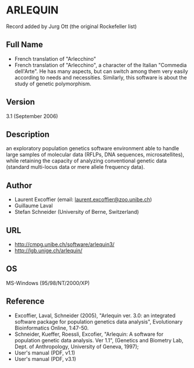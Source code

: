 # ARLEQUIN
Record added by Jurg Ott (the original Rockefeller list)

## Full Name
* French translation of "Arlecchino"
* French translation of "Arlecchino", a character of the Italian "Commedia dell'Arte". He has many aspects, but can switch among them very easily according to needs and necessities. Similarly, this software is about the study of genetic polymorphism.

## Version
3.1 (September 2006)

## Description
an exploratory population genetics software environment able to handle large samples of molecular data (RFLPs, DNA sequences, microsatellites), while retaining the capacity of analyzing conventional genetic data (standard multi-locus data or mere allele frequency data).

## Author
* Laurent Excoffier (email: laurent.excoffier@zoo.unibe.ch)
* Guillaume Laval
* Stefan Schneider (University of Berne, Switzerland)

## URL
* http://cmpg.unibe.ch/software/arlequin3/
* http://lgb.unige.ch/arlequin/

## OS
MS-Windows (95/98/NT/2000/XP)

## Reference
* Excoffier, Laval, Schneider (2005), "Arlequin ver. 3.0: an integrated software package for population genetics data analysis", Evolutionary Bioinformatics Online, 1:47-50.
* Schneider, Kueffer, Roessli, Excofier, "Arlequin: A software for population genetic data analysis. Ver 1.1", (Genetics and Biometry Lab, Dept. of Anthropology, University of Geneva, 1997);
* User's manual (PDF, v1.1)
* User's manual (PDF, v3.1)